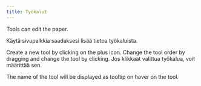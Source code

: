 ```yaml
---
title: Työkalut
---
```


Tools can edit the paper.

Käytä sivupalkkia saadaksesi lisää tietoa työkaluista.

Create a new tool by clicking on the plus icon. Change the tool order by dragging and change the tool by clicking.
Jos klikkaat valittua työkalua, voit määrittää sen.

The name of the tool will be displayed as tooltip on hover on the tool.
